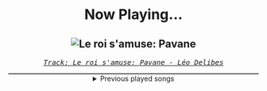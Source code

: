 <div align="center"> 
<h1>Now Playing...</h1>

![Le roi s'amuse: Pavane](https://i.scdn.co/image/ab67616d00001e0227e77081a073ecea05f641f1)
--
_<samp><a href="https://open.spotify.com/track/6h7ixSEuRKEDgyRe1EzFKi">Track: Le roi s'amuse: Pavane - Léo Delibes</a></samp>_

<div style="border: 1px #4B5054 solid"></div>
<details>
  <summary>
    Previous played songs
  </summary>
  <table>
    <thead>
      <tr>
        <th>
          Artist
        </th>
        <th>
          Song
        </th>
        <th>
          Link
        </th>
      </tr>
    </thead>
    <tbody>
      <tr><td>Léo Delibes</td><td>Le roi s'amuse: Pavane</td><td><a href="https://open.spotify.com/track/6h7ixSEuRKEDgyRe1EzFKi">https://open.spotify.com/track/6h7ixSEuRKEDgyRe1EzFKi</a></td></tr><tr><td>Johannes Brahms</td><td>16 Waltzes, Op. 39: No. 9 In D Minor</td><td><a href="https://open.spotify.com/track/0BFXtfNDEYp9AkCIQIaa2J">https://open.spotify.com/track/0BFXtfNDEYp9AkCIQIaa2J</a></td></tr><tr><td>Carl Philipp Emanuel Bach</td><td>Solfeggio, H. 220</td><td><a href="https://open.spotify.com/track/3MHiOpWCWQQgJAplRWxsbJ">https://open.spotify.com/track/3MHiOpWCWQQgJAplRWxsbJ</a></td></tr><tr><td>Ludwig van Beethoven</td><td>Beethoven: Piano Sonata No. 23 in F Minor, Op. 57 "Appassionata": III. Allegro ma non troppo</td><td><a href="https://open.spotify.com/track/4YVdlDcS7eK5CVhep29vnd">https://open.spotify.com/track/4YVdlDcS7eK5CVhep29vnd</a></td></tr><tr><td>Janos Sebestyen</td><td>Prelude In D Minor, BWV 926 : Prelude In D Minor, BWV 926</td><td><a href="https://open.spotify.com/track/5ZUachQ574VccyTQL2MXRR">https://open.spotify.com/track/5ZUachQ574VccyTQL2MXRR</a></td></tr><tr><td>Blagoje Bersa</td><td>Ballabile</td><td><a href="https://open.spotify.com/track/5FOHcVVCLe3e7hA1nP4bv9">https://open.spotify.com/track/5FOHcVVCLe3e7hA1nP4bv9</a></td></tr><tr><td>Niccolò Paganini</td><td>Sonata concertata in A Major, Op. 61, MS 2: III. Rondeu - Allegretto con brio scherzando</td><td><a href="https://open.spotify.com/track/4MozLSat8lL85MTfqpS2RD">https://open.spotify.com/track/4MozLSat8lL85MTfqpS2RD</a></td></tr><tr><td>Niccolò Paganini</td><td>Paganini / Arr. Kreisler: Violin Concerto No. 2 in B Minor, Op. 7 "La campanella": III. Rondo "La campanella"</td><td><a href="https://open.spotify.com/track/6w3I6ZtgFFjGhTpTtTjlSZ">https://open.spotify.com/track/6w3I6ZtgFFjGhTpTtTjlSZ</a></td></tr><tr><td>Social Kid</td><td>Insomnia</td><td><a href="https://open.spotify.com/track/4jXIAKono8sFZYG3wA0wm1">https://open.spotify.com/track/4jXIAKono8sFZYG3wA0wm1</a></td></tr><tr><td>Scandroid</td><td>Shadow of the Drones</td><td><a href="https://open.spotify.com/track/2aDw1tT8vyu0ZDIdeYO7bS">https://open.spotify.com/track/2aDw1tT8vyu0ZDIdeYO7bS</a></td></tr><tr><td>Mblue</td><td>Haunting Me</td><td><a href="https://open.spotify.com/track/22T685Nf4QDm2h7ICU4ZWu">https://open.spotify.com/track/22T685Nf4QDm2h7ICU4ZWu</a></td></tr><tr><td>The Anix</td><td>Cut Me - INHUMAN Remix</td><td><a href="https://open.spotify.com/track/2L24n2rDQGWoTirLNtpa6O">https://open.spotify.com/track/2L24n2rDQGWoTirLNtpa6O</a></td></tr><tr><td>Mega Drive</td><td>METACURSE</td><td><a href="https://open.spotify.com/track/1TKq9oHSlaiulZdfRGPC54">https://open.spotify.com/track/1TKq9oHSlaiulZdfRGPC54</a></td></tr><tr><td>Circle of Dust</td><td>Deviate - Void Chapter Remix</td><td><a href="https://open.spotify.com/track/6FGAJuPKk4VuNdJhGqxVrp">https://open.spotify.com/track/6FGAJuPKk4VuNdJhGqxVrp</a></td></tr><tr><td>Toronto Is Broken</td><td>Breed (feat. REEBZ)</td><td><a href="https://open.spotify.com/track/5cQwBnsRxUhbKDK2C6fR4n">https://open.spotify.com/track/5cQwBnsRxUhbKDK2C6fR4n</a></td></tr><tr><td>Celldweller</td><td>Shapeshifter (feat. Styles of Beyond) - Zardonic & Pythius Remix</td><td><a href="https://open.spotify.com/track/2UuHVdvmK8hcjLF6ek117I">https://open.spotify.com/track/2UuHVdvmK8hcjLF6ek117I</a></td></tr><tr><td>Toronto Is Broken</td><td>Raw (feat. REEBZ & Sebotage)</td><td><a href="https://open.spotify.com/track/1Un1FsamTO7pFqO7e16fUm">https://open.spotify.com/track/1Un1FsamTO7pFqO7e16fUm</a></td></tr><tr><td>The Anix</td><td>Missile</td><td><a href="https://open.spotify.com/track/1LNE7fC5D7fjipwng8IXGu">https://open.spotify.com/track/1LNE7fC5D7fjipwng8IXGu</a></td></tr><tr><td>The Browning</td><td>Poison</td><td><a href="https://open.spotify.com/track/1WlMUDPtyya64izMHayWdP">https://open.spotify.com/track/1WlMUDPtyya64izMHayWdP</a></td></tr><tr><td>Young Medicine</td><td>Hold On To Anything</td><td><a href="https://open.spotify.com/track/25fI2v7EFTXZZJd2rQckxx">https://open.spotify.com/track/25fI2v7EFTXZZJd2rQckxx</a></td></tr>
    </tbody>
  </table>
</details>

</div>
